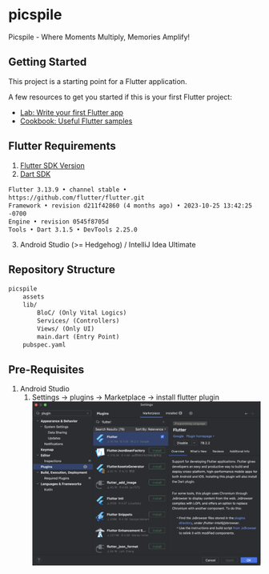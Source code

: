 # picspile

Picspile - Where Moments Multiply, Memories Amplify!

## Getting Started

This project is a starting point for a Flutter application.

A few resources to get you started if this is your first Flutter project:

- [Lab: Write your first Flutter app](https://docs.flutter.dev/get-started/codelab)
- [Cookbook: Useful Flutter samples](https://docs.flutter.dev/cookbook)


## Flutter Requirements
1. [Flutter SDK Version](https://docs.flutter.dev/release/archive?tab=windows)
2. [Dart SDK](https://dart.dev/get-dart/archive)
```
Flutter 3.13.9 • channel stable • https://github.com/flutter/flutter.git
Framework • revision d211f42860 (4 months ago) • 2023-10-25 13:42:25 -0700
Engine • revision 0545f8705d
Tools • Dart 3.1.5 • DevTools 2.25.0
```
3. Android Studio (>= Hedgehog) / IntelliJ Idea Ultimate
## Repository Structure
    picspile
        assets
        lib/
            BloC/ (Only Vital Logics)
            Services/ (Controllers)
            Views/ (Only UI)
            main.dart (Entry Point)
        pubspec.yaml


## Pre-Requisites
1. Android Studio
   1. Settings -> plugins -> Marketplace -> install flutter plugin
      ![plugin](assets/plugin.png)

